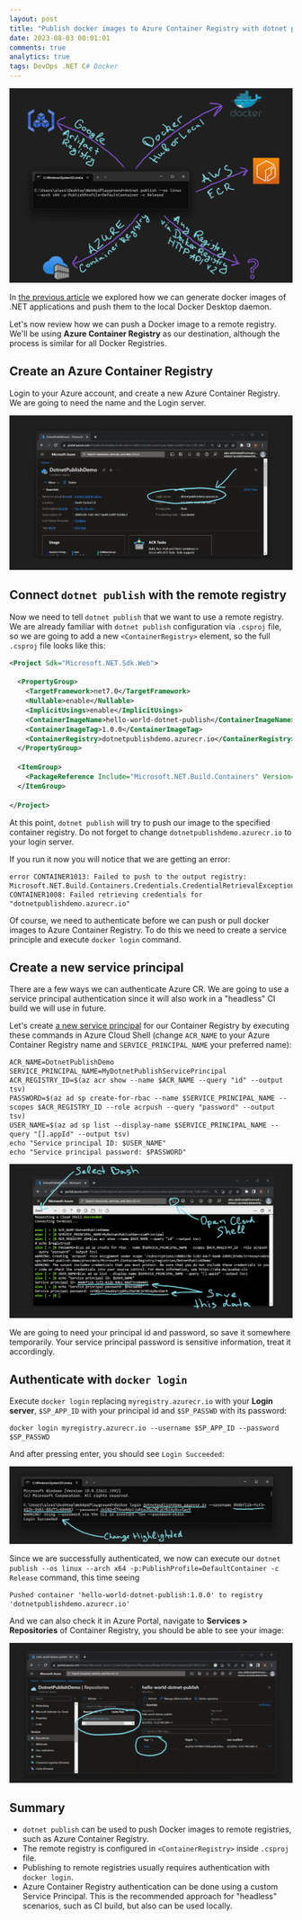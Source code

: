 ```yaml
---
layout: post
title: "Publish docker images to Azure Container Registry with dotnet publish"
date: 2023-08-03 00:01:01
comments: true
analytics: true
tags: DevOps .NET C# Docker
---
```


<img src='/public/images/dotnetCli/DotnetPublish.png' alt="dotnet publish command generating a docker image which can be send to AWS ECR, Azure Container Registry, Docker Hub, Google Code Artifacts etc."/>

In [the previous article](/posts/create-docker-images-with-dotnet-publish/) we explored how we can generate docker images of .NET applications and push them to the local Docker Desktop daemon.

Let's now review how we can push a Docker image to a remote registry. We'll be using **Azure Container Registry** as our destination, although the process is similar for all Docker Registries.
<br>

## Create an Azure Container Registry

Login to your Azure account, and create a new Azure Container Registry. We are going to need the name and the Login server.

<img src='/public/images/dotnetCli/AzureContainerRegistry.png' alt="azure container registry main screen"/>

## Connect `dotnet publish` with the remote registry

Now we need to tell `dotnet publish` that we want to use a remote registry. We are already familiar with `dotnet publish` configuration via `.csproj` file, so we are going to add a new `<ContainerRegistry>` element, so  the full `.csproj` file looks like this:

```xml
<Project Sdk="Microsoft.NET.Sdk.Web">

  <PropertyGroup>
    <TargetFramework>net7.0</TargetFramework>
    <Nullable>enable</Nullable>
    <ImplicitUsings>enable</ImplicitUsings>
    <ContainerImageName>hello-world-dotnet-publish</ContainerImageName>
    <ContainerImageTag>1.0.0</ContainerImageTag>
    <ContainerRegistry>dotnetpublishdemo.azurecr.io</ContainerRegistry>
  </PropertyGroup>

  <ItemGroup>
    <PackageReference Include="Microsoft.NET.Build.Containers" Version="7.0.306" />
  </ItemGroup>

</Project>
```

At this point, `dotnet publish` will try to push our image to the specified container registry. Do not forget to change `dotnetpublishdemo.azurecr.io` to your login server. 

If you run it now you will notice that we are getting an error:

```console
error CONTAINER1013: Failed to push to the output registry: Microsoft.NET.Build.Containers.Credentials.CredentialRetrievalException: CONTAINER1008: Failed retrieving credentials for "dotnetpublishdemo.azurecr.io"
```

Of course, we need to authenticate before we can push or pull docker images to Azure Container Registry. To do this we need to create a service principle and execute `docker login` command.

## Create a new service principal

There are a few ways we can authenticate Azure CR. We are going to use a service principal authentication since it will also work in a "headless" CI build we will use in future.

Let's create [a new service principal](https://learn.microsoft.com/en-us/azure/container-registry/container-registry-auth-service-principal) for our Container Registry by executing these commands in Azure Cloud Shell (change `ACR_NAME` to your Azure Container Registry name and `SERVICE_PRINCIPAL_NAME` your preferred name):

```
ACR_NAME=DotnetPublishDemo
SERVICE_PRINCIPAL_NAME=MyDotnetPublishServicePrincipal
ACR_REGISTRY_ID=$(az acr show --name $ACR_NAME --query "id" --output tsv)
PASSWORD=$(az ad sp create-for-rbac --name $SERVICE_PRINCIPAL_NAME --scopes $ACR_REGISTRY_ID --role acrpush --query "password" --output tsv)
USER_NAME=$(az ad sp list --display-name $SERVICE_PRINCIPAL_NAME --query "[].appId" --output tsv)
echo "Service principal ID: $USER_NAME"
echo "Service principal password: $PASSWORD"
```
<img src='/public/images/dotnetCli/AzureBashServicePrincipal.png' alt="creationg of azure container registry service principal"/>

We are going to need your principal id and password, so save it somewhere temporarily. Your service principal password is sensitive information, treat it accordingly.

## Authenticate with `docker login`

Execute `docker login` replacing `myregistry.azurecr.io` with your **Login server**, `$SP_APP_ID` with your principal id and `$SP_PASSWD` with its password:

```
docker login myregistry.azurecr.io --username $SP_APP_ID --password $SP_PASSWD
```

And after pressing enter, you should see `Login Succeeded`:

<img src='/public/images/dotnetCli/DockerLogin.png' alt="docker login executed against Azure Container Registry"/>

Since we are successfully authenticated, we now can execute our `dotnet publish --os linux --arch x64 -p:PublishProfile=DefaultContainer -c Release` command, this time seeing

```
Pushed container 'hello-world-dotnet-publish:1.0.0' to registry 'dotnetpublishdemo.azurecr.io'
```

And we can also check it in Azure Portal, navigate to **Services > Repositories** of Container Registry, you should be able to see your image:

<img src='/public/images/dotnetCli/AzureCRWithOurImage.png' alt="Azure Container Registry with newly pushed image"/>

## Summary

- `dotnet publish` can be used to push Docker images to remote registries, such as Azure Container Registry.
- The remote registry is configured in `<ContainerRegistry>` inside `.csproj` file.
- Publishing to remote registries usually requires authentication with `docker login`.
- Azure Container Registry authentication can be done using a custom Service Principal. This is the recommended approach for "headless" scenarios, such as CI build, but also can be used locally.








